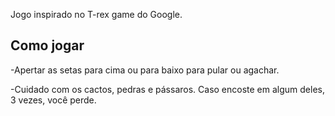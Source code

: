 Jogo inspirado no T-rex game do Google.






## Como jogar
-Apertar as setas para cima ou para baixo para pular ou agachar.

-Cuidado com os cactos, pedras e pássaros. Caso encoste em algum deles, 3 vezes, você perde.



